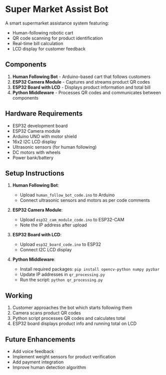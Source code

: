 # Super Market Assist Bot

A smart supermarket assistance system featuring:
- Human-following robotic cart
- QR code scanning for product identification
- Real-time bill calculation
- LCD display for customer feedback

## Components
1. **Human Following Bot** - Arduino-based cart that follows customers
2. **ESP32 Camera Module** - Captures and streams product QR codes
3. **ESP32 Board with LCD** - Displays product information and total bill
4. **Python Middleware** - Processes QR codes and communicates between components

## Hardware Requirements
- ESP32 development board
- ESP32 Camera module
- Arduino UNO with motor shield
- 16x2 I2C LCD display
- Ultrasonic sensors (for human following)
- DC motors with wheels
- Power bank/battery

## Setup Instructions

1. **Human Following Bot**:
   - Upload `human_follow_bot_code.ino` to Arduino
   - Connect ultrasonic sensors and motors as per code comments

2. **ESP32 Camera Module**:
   - Upload `esp32_cam_module_code.ino` to ESP32-CAM
   - Note the IP address after upload

3. **ESP32 Board with LCD**:
   - Upload `esp32_board_code.ino` to ESP32
   - Connect I2C LCD display

4. **Python Middleware**:
   - Install required packages: `pip install opencv-python numpy pyzbar`
   - Update IP addresses in `qr_processing.py`
   - Run the script: `python qr_processing.py`

## Working
1. Customer approaches the bot which starts following them
2. Camera scans product QR codes
3. Python script processes QR codes and calculates total
4. ESP32 board displays product info and running total on LCD

## Future Enhancements
- Add voice feedback
- Implement weight sensors for product verification
- Add payment integration
- Improve human detection algorithm
